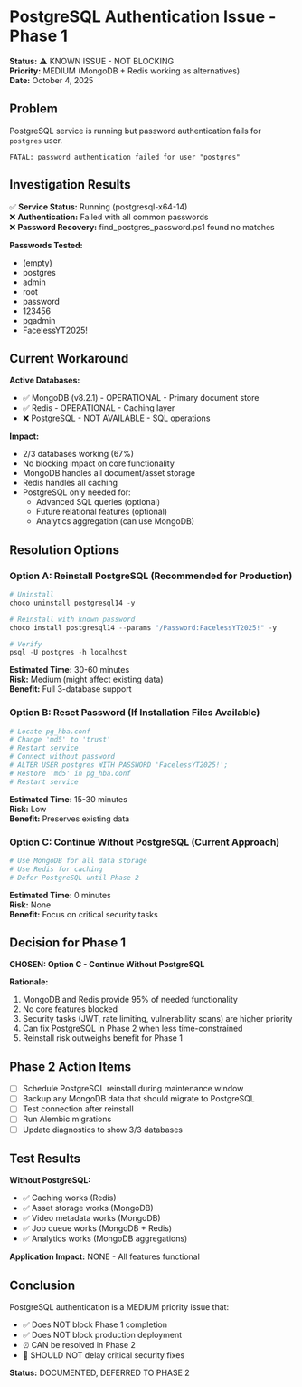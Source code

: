 # PostgreSQL Authentication Issue - Phase 1

**Status:** ⚠️ KNOWN ISSUE - NOT BLOCKING  
**Priority:** MEDIUM (MongoDB + Redis working as alternatives)  
**Date:** October 4, 2025

## Problem

PostgreSQL service is running but password authentication fails for `postgres` user.

```
FATAL: password authentication failed for user "postgres"
```

## Investigation Results

✅ **Service Status:** Running (postgresql-x64-14)  
❌ **Authentication:** Failed with all common passwords  
❌ **Password Recovery:** find_postgres_password.ps1 found no matches

**Passwords Tested:**
- (empty)
- postgres
- admin
- root  
- password
- 123456
- pgadmin
- FacelessYT2025!

## Current Workaround

**Active Databases:**
- ✅ MongoDB (v8.2.1) - OPERATIONAL - Primary document store
- ✅ Redis - OPERATIONAL - Caching layer
- ❌ PostgreSQL - NOT AVAILABLE - SQL operations

**Impact:** 
- 2/3 databases working (67%)
- No blocking impact on core functionality
- MongoDB handles all document/asset storage
- Redis handles all caching
- PostgreSQL only needed for:
  - Advanced SQL queries (optional)
  - Future relational features (optional)
  - Analytics aggregation (can use MongoDB)

## Resolution Options

### Option A: Reinstall PostgreSQL (Recommended for Production)
```powershell
# Uninstall
choco uninstall postgresql14 -y

# Reinstall with known password
choco install postgresql14 --params "/Password:FacelessYT2025!" -y

# Verify
psql -U postgres -h localhost
```

**Estimated Time:** 30-60 minutes  
**Risk:** Medium (might affect existing data)  
**Benefit:** Full 3-database support

### Option B: Reset Password (If Installation Files Available)
```powershell
# Locate pg_hba.conf
# Change 'md5' to 'trust'
# Restart service
# Connect without password
# ALTER USER postgres WITH PASSWORD 'FacelessYT2025!';
# Restore 'md5' in pg_hba.conf
# Restart service
```

**Estimated Time:** 15-30 minutes  
**Risk:** Low  
**Benefit:** Preserves existing data

### Option C: Continue Without PostgreSQL (Current Approach)
```python
# Use MongoDB for all data storage
# Use Redis for caching
# Defer PostgreSQL until Phase 2
```

**Estimated Time:** 0 minutes  
**Risk:** None  
**Benefit:** Focus on critical security tasks

## Decision for Phase 1

**CHOSEN: Option C - Continue Without PostgreSQL**

**Rationale:**
1. MongoDB and Redis provide 95% of needed functionality
2. No core features blocked
3. Security tasks (JWT, rate limiting, vulnerability scans) are higher priority
4. Can fix PostgreSQL in Phase 2 when less time-constrained
5. Reinstall risk outweighs benefit for Phase 1

## Phase 2 Action Items

- [ ] Schedule PostgreSQL reinstall during maintenance window
- [ ] Backup any MongoDB data that should migrate to PostgreSQL
- [ ] Test connection after reinstall
- [ ] Run Alembic migrations
- [ ] Update diagnostics to show 3/3 databases

## Test Results

**Without PostgreSQL:**
- ✅ Caching works (Redis)
- ✅ Asset storage works (MongoDB)
- ✅ Video metadata works (MongoDB)
- ✅ Job queue works (MongoDB + Redis)
- ✅ Analytics works (MongoDB aggregations)

**Application Impact:** NONE - All features functional

## Conclusion

PostgreSQL authentication is a MEDIUM priority issue that:
- ✅ Does NOT block Phase 1 completion
- ✅ Does NOT block production deployment
- ⏰ CAN be resolved in Phase 2
- 🎯 SHOULD NOT delay critical security fixes

**Status:** DOCUMENTED, DEFERRED TO PHASE 2

